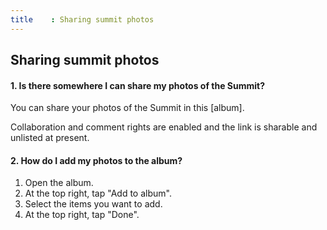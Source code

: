 ```yaml
---
title    : Sharing summit photos
---
```


## Sharing summit photos

#### 1. Is there somewhere I can share my photos of the Summit?

You can share your photos of the Summit in this [album].<!-- this is outdated need new location (https://goo.gl/photos/d26tnV3z4tgcXABn8)--> 

Collaboration and comment rights are enabled and the link is sharable and unlisted at present.

#### 2. How do I add my photos to the album?

  1. Open the album.
  2. At the top right, tap "Add to album".
  3. Select the items you want to add.
  4. At the top right, tap "Done".

